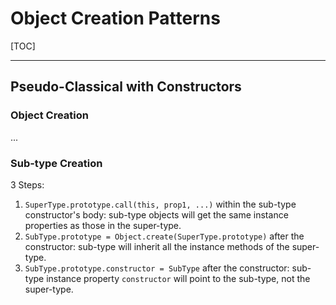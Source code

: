 # Object Creation Patterns

[TOC]

---

## Pseudo-Classical with Constructors

### Object Creation

...

### Sub-type Creation

3 Steps:

1. `SuperType.prototype.call(this, prop1, ...)` within the sub-type constructor's body: sub-type objects will get the same instance properties as those in the super-type.
2. `SubType.prototype = Object.create(SuperType.prototype)` after the constructor: sub-type will inherit all the instance methods of the super-type.
3. `SubType.prototype.constructor = SubType` after the constructor: sub-type instance property `constructor` will point to the sub-type, not the super-type.

